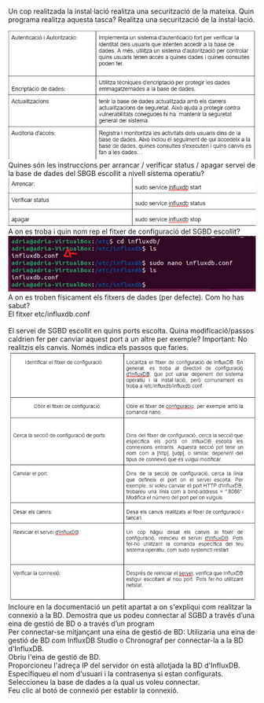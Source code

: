 <br>
Un cop realitzada la instal·lació realitza una securització de la mateixa. Quin programa realitza aquesta tasca? Realitza una securització de la instal·lació.
<br>

![tabla](Imatges/tabla.png)
<br>
Quines són les instruccions per arrancar / verificar status / apagar servei de la base de dades del SBGB escollit a nivell sistema operatiu?
<br>
![tabla](Imatges/tabla2.png)
<br>
A on es troba i quin nom rep el fitxer de configuració del SGBD escollit?
![tabla](Imatges/conf.png)
<br>
A on es troben físicament els fitxers de dades (per defecte). Com ho has sabut?
<br>
El fitxer etc/influxdb.conf
<br>
<br>
El servei de SGBD escollit en quins ports escolta. Quina modificació/passos caldrien fer per canviar aquest port a un altre per exemple? Important: No realitzis els canvis. Només indica els passos que faries.
![tabla](Imatges/tabla3.png)
<br>
Incloure en la documentació un petit apartat a on s'expliqui com realitzar la connexió a la BD. Demostra que us podeu connectar al SGBD a través d’una eina de gestió de BD o  a través d’un program
<br>
Per connectar-se mitjançant una eina de gestió de BD: Utilizaria una eina de gestió de BD com InfluxDB Studio o Chronograf per connectar-la a la BD d'InfluxDB.
<br>
Obriu l'eina de gestió de BD.
<br>
Proporcioneu l'adreça IP del servidor on està allotjada la BD d'InfluxDB.
<br>
Especifiqueu el nom d'usuari i la contrasenya si estan configurats.
<br>
Seleccioneu la base de dades a la qual us voleu connectar.
<br>
Feu clic al botó de connexió per establir la connexió.
<br>
